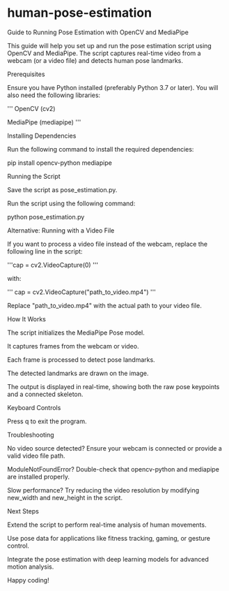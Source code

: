 # human-pose-estimation
Guide to Running Pose Estimation with OpenCV and MediaPipe

This guide will help you set up and run the pose estimation script using OpenCV and MediaPipe. The script captures real-time video from a webcam (or a video file) and detects human pose landmarks.

Prerequisites

Ensure you have Python installed (preferably Python 3.7 or later). You will also need the following libraries:

''' OpenCV (cv2)

MediaPipe (mediapipe) '''

Installing Dependencies

Run the following command to install the required dependencies:

pip install opencv-python mediapipe

Running the Script

Save the script as pose_estimation.py.

Run the script using the following command:

python pose_estimation.py

Alternative: Running with a Video File

If you want to process a video file instead of the webcam, replace the following line in the script:

'''cap = cv2.VideoCapture(0) '''

with:

''' cap = cv2.VideoCapture("path_to_video.mp4") '''

Replace "path_to_video.mp4" with the actual path to your video file.

How It Works

The script initializes the MediaPipe Pose model.

It captures frames from the webcam or video.

Each frame is processed to detect pose landmarks.

The detected landmarks are drawn on the image.

The output is displayed in real-time, showing both the raw pose keypoints and a connected skeleton.

Keyboard Controls

Press q to exit the program.

Troubleshooting

No video source detected? Ensure your webcam is connected or provide a valid video file path.

ModuleNotFoundError? Double-check that opencv-python and mediapipe are installed properly.

Slow performance? Try reducing the video resolution by modifying new_width and new_height in the script.

Next Steps

Extend the script to perform real-time analysis of human movements.

Use pose data for applications like fitness tracking, gaming, or gesture control.

Integrate the pose estimation with deep learning models for advanced motion analysis.

Happy coding!

